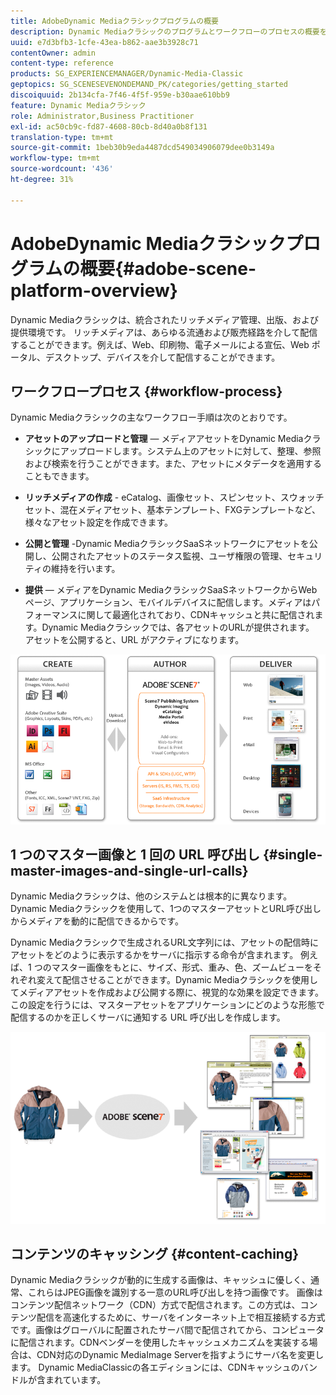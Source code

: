 ```yaml
---
title: AdobeDynamic Mediaクラシックプログラムの概要
description: Dynamic Mediaクラシックのプログラムとワークフローのプロセスの概要を示します。
uuid: e7d3bfb3-1cfe-43ea-b862-aae3b3928c71
contentOwner: admin
content-type: reference
products: SG_EXPERIENCEMANAGER/Dynamic-Media-Classic
geptopics: SG_SCENESEVENONDEMAND_PK/categories/getting_started
discoiquuid: 2b134cfa-7f46-4f5f-959e-b30aae610bb9
feature: Dynamic Mediaクラシック
role: Administrator,Business Practitioner
exl-id: ac50cb9c-fd87-4608-80cb-8d40a0b8f131
translation-type: tm+mt
source-git-commit: 1beb30b9eda4487dcd549034906079dee0b3149a
workflow-type: tm+mt
source-wordcount: '436'
ht-degree: 31%

---
```


# AdobeDynamic Mediaクラシックプログラムの概要{#adobe-scene-platform-overview}

Dynamic Mediaクラシックは、統合されたリッチメディア管理、出版、および提供環境です。 リッチメディアは、あらゆる流通および販売経路を介して配信することができます。例えば、Web、印刷物、電子メールによる宣伝、Web ポータル、デスクトップ、デバイスを介して配信することができます。

## ワークフロープロセス  {#workflow-process}

Dynamic Mediaクラシックの主なワークフロー手順は次のとおりです。

* **アセットのアップロードと管理**  — メディアアセットをDynamic Mediaクラシックにアップロードします。システム上のアセットに対して、整理、参照および検索を行うことができます。また、アセットにメタデータを適用することもできます。

* **リッチメディアの作成** - eCatalog、画像セット、スピンセット、スウォッチセット、混在メディアセット、基本テンプレート、FXGテンプレートなど、様々なアセット設定を作成できます。

* **公開と管理** -Dynamic MediaクラシックSaaSネットワークにアセットを公開し、公開されたアセットのステータス監視、ユーザ権限の管理、セキュリティの維持を行います。

* **提供**  — メディアをDynamic MediaクラシックSaaSネットワークからWebページ、アプリケーション、モバイルデバイスに配信します。メディアはパフォーマンスに関して最適化されており、CDNキャッシュと共に配信されます。Dynamic Mediaクラシックでは、各アセットのURLが提供されます。 アセットを公開すると、URL がアクティブになります。

![Dynamic Mediaクラシックワークフロープロセス](/help/assets/gs_workflow.png)

## 1 つのマスター画像と 1 回の URL 呼び出し {#single-master-images-and-single-url-calls}

Dynamic Mediaクラシックは、他のシステムとは根本的に異なります。Dynamic Mediaクラシックを使用して、1つのマスターアセットとURL呼び出しからメディアを動的に配信できるからです。

Dynamic Mediaクラシックで生成されるURL文字列には、アセットの配信時にアセットをどのように表示するかをサーバに指示する命令が含まれます。 例えば、1 つのマスター画像をもとに、サイズ、形式、重み、色、ズームビューをそれぞれ変えて配信させることができます。Dynamic Mediaクラシックを使用してメディアアセットを作成および公開する際に、視覚的な効果を設定できます。 この設定を行うには、マスターアセットをアプリケーションにどのような形態で配信するのかを正しくサーバに通知する URL 呼び出しを作成します。

![Dynamic Mediaクラシックでは、同じマスター画像を異なるサイズや形式の異なるメディアに配信できます。](/help/assets/gs_dynamic_publishing.png)

## コンテンツのキャッシング {#content-caching}

Dynamic Mediaクラシックが動的に生成する画像は、キャッシュに優しく、通常、これらはJPEG画像を識別する一意のURL呼び出しを持つ画像です。 画像はコンテンツ配信ネットワーク（CDN）方式で配信されます。この方式は、コンテンツ配信を高速化するために、サーバをインターネット上で相互接続する方式です。画像はグローバルに配置されたサーバ間で配信されてから、コンピュータに配信されます。CDNベンダーを使用したキャッシュメカニズムを実装する場合は、CDN対応のDynamic MediaImage Serverを指すようにサーバ名を変更します。 Dynamic MediaClassicの各エディションには、CDNキャッシュのバンドルが含まれています。
